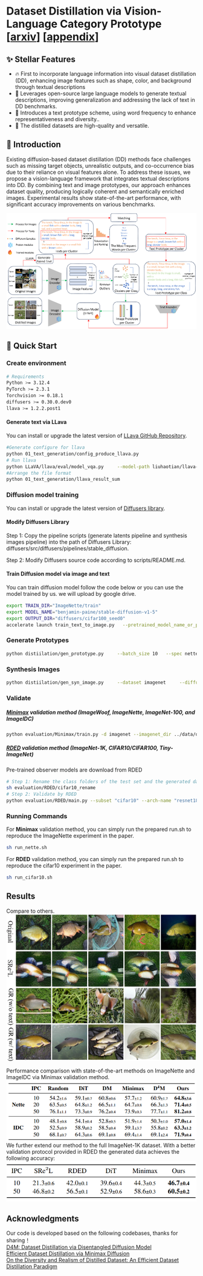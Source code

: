 # Dataset Distillation via Vision-Language Category Prototype [**[arxiv](https://arxiv.org/abs/2506.23580)**] [**[appendix](https://drive.google.com/file/d/15dBJ6kRDmMtNlPRDzNGv6FlaF0Bn3RAW/view?usp=drive_link)**]

## ✨ Stellar Features
- 🔥 First to incorporate language information into visual dataset distillation (DD), enhancing image features such as shape, color, and background through textual descriptions
- 🧠 Leverages open-source large language models to generate textual descriptions, improving generalization and addressing the lack of text in DD benchmarks.
- 📝 Introduces a text prototype scheme, using word frequency to enhance representativeness and diversity..
- 🎯 The distilled datasets are high-quality and versatile.

## 📖 Introduction
Existing diffusion-based dataset distillation (DD) methods face challenges such as missing target objects, unrealistic outputs, and co-occurrence bias due to their reliance on visual features alone. To address these issues, we propose a vision-language framework that integrates textual descriptions into DD.
By combining text and image prototypes, our approach enhances dataset quality, producing logically coherent and semantically enriched images. Experimental results show state-of-the-art performance, with significant accuracy improvements on various benchmarks.

![Overview of D⁴M](figure/overview.png)

## 🚀 Quick Start

### Create environment
```sh
# Requirements
Python >= 3.12.4
PyTorch >= 2.3.1
Torchvision >= 0.18.1
diffusers >= 0.30.0.dev0
llava >= 1.2.2.post1
```
#### Generate text via LLava
You can install or upgrade the latest version of [LLava GitHub Repository](https://github.com/LLava).
```sh
#Generate configure for llava
python 01_text_generation/config_produce_llava.py
# Run llava
python LLaVA/llava/eval/model_vqa.py     --model-path liuhaotian/llava-v1.5-7b     --question-file     output.json      --image-folder    ImageNette/train     --answers-file   answer-file-our.jsonl
#Arrange the file format
python 01_text_generation/llava_result_sum
```
### Diffusion model training
You can install or upgrade the latest version of [Diffusers library](https://github.com/huggingface/diffusers/tree/main).

#### Modify Diffusers Library


Step 1: Copy the pipeline scripts (generate latents pipeline and synthesis images pipeline) into the path of Diffusers Library: diffusers/src/diffusers/pipelines/stable_diffusion.

Step 2: Modify Diffusers source code according to scripts/README.md.

#### Train Diffusion model via image and text
You can train diffusion model follow the code below or you can use the model trained by us. we will upload by google drive.
```sh
export TRAIN_DIR="ImageNette/train"
export MODEL_NAME="benjamin-paine/stable-diffusion-v1-5"
export OUTPUT_DIR="diffusers/cifar100_seed0"
accelerate launch train_text_to_image.py   --pretrained_model_name_or_path=$MODEL_NAME   --train_data_dir=$TRAIN_DIR   --use_ema   --resolution=512 --center_crop --random_flip   --train_batch_size=8   --gradient_accumulation_steps=4   --gradient_checkpointing   --mixed_precision="fp16"      --learning_rate=1e-05   --max_grad_norm=1   --lr_scheduler="constant" --lr_warmup_steps=0   --output_dir=${OUTPUT_DIR} --num_train_epochs 8 --validation_epochs 2 --seed 0 --checkpoints_total_limit 2 --checkpointing_steps 500
```

### Generate Prototypes

```sh
python distiilation/gen_prototype.py     --batch_size 10   --spec nette   --contamination 0.1  --data_dir ~/ImageNette/    --dataset imagenet     --diffusion_checkpoints_path ~/diffusers/ImageNette_seed0     --ipc 10     --km_expand 1     --label_file_path distiilation/label-prompt/class_nette.txt     --save_prototype_path ./prototypes     --seed 0 --metajson_file ~/ImageNette/train/metadata.jsonl --threshold 0.7 --tpk 30
```

### Synthesis Images
```sh
python distiilation/gen_syn_image.py     --dataset imagenet     --diffusion_checkpoints_path ~/diffusers/ImageNette_seed0     --guidance_scale 10     --strength 0.7     --ipc 10     --km_expand 1     --label_file_path distiilation/label-prompt/class_nette.txt     --prototype_path prototypes/nette-ipc10-0.7-30-kmexpand1.json     --save_init_image_path ../data/distilled_data-imagenet-nette-ipc10-0.7-30/     --text_prototype nette_text/text_10_0.7_30.json     --seed 0
```

### Validate
##### [Minimax](https://github.com/vimar-gu/MinimaxDiffusion) validation method (ImageWoof, ImageNette, ImageNet-100, and ImageIDC)
```sh
python evaluation/Minimax/train.py -d imagenet --imagenet_dir ../data/distilled_data-imagenet-nette-ipc10-0.7-30/imagenet_ipc10_10_s0.7_g10.0_kmexpand1_seed0/ ~/ImageNette/ -n resnet_ap --nclass 10 --norm_type instance --ipc 10 --tag test --slct_type random --repeat 3 --spec nette --seed 0
```
##### [RDED](https://github.com/LINs-lab/RDED) validation method (ImageNet-1K, CIFAR10/CIFAR100, Tiny-ImageNet)
Pre-trained observer models are download from RDED
```sh 
# Step 1: Rename the class folders of the test set and the generated data to the format "00000", "00001", "00002", etc.
sh evaluation/RDED/cifar10_rename
# Step 2: Validate by RDED
python evaluation/RDED/main.py --subset "cifar10" --arch-name "resnet18_modified" --factor 1 --num-crop 5 --mipc 300 --ipc 10 --stud-name "resnet18_modified" --re-epochs 500 --syn-data-path cifar10/distilled_data-cifar10-cifar10-ipc10-0.9-30-con_0.0/cifar10_ipc10_10_s0.7_g10.0_kmexpand1_seed0 
```


### Running Commands

For **Minimax** validation method, you can simply run the prepared run.sh to reproduce the ImageNette experiment in the paper.
```sh
sh run_nette.sh
```


For **RDED** validation method, you can simply run the prepared run.sh to reproduce the cifar10 experiment in the paper.
```sh
sh run_cifar10.sh
```
## Results
Compare to others.<br>
![Overview of D⁴M](figure/visualation.png)<br>

Performance comparison with state-of-the-art methods on ImageNette and ImageIDC via Minimax validation method.<br>
![Overview of D⁴M](figure/ImageNette.png)<br>
We further extend our method to the full ImageNet-1K dataset. With a better validation protocol provided in RDED the generated data achieves the following accuracy:<br>
![Overview of D⁴M](figure/Image1K.png)<br>
## Acknowledgments
Our code is developed based on the following codebases, thanks for sharing！<br>
[D4M: Dataset Distillation via Disentangled Diffusion Model](https://github.com/suduo94/D4M?tab=readme-ov-file#-acknowledgments)<br>
[Efficient Dataset Distillation via Minimax Diffusion](https://github.com/vimar-gu/MinimaxDiffusion)<br>
[On the Diversity and Realism of Distilled Dataset: An Efficient Dataset Distillation Paradigm](https://github.com/LINs-lab/RDED)
